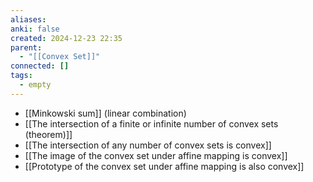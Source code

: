 ```yaml
---
aliases: 
anki: false
created: 2024-12-23 22:35
parent:
  - "[[Convex Set]]"
connected: []
tags:
  - empty
---
```


-  [[Minkowski sum]] (linear combination)
- [[The intersection of a finite or infinite number of convex sets (theorem)]]
- [[The intersection of any number of convex sets is convex]]
- [[The image of the convex set under affine mapping is convex]]
- [[Prototype of the convex set under affine mapping is also convex]]





